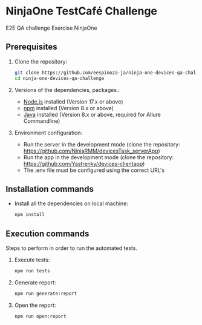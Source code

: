 # NinjaOne TestCafé Challenge

E2E QA challenge Exercise NinjaOne

## Prerequisites

1. Clone the repository:
   ```bash
   git clone https://github.com/eespinoza-ja/ninja-one-devices-qa-challenge.git
   cd ninja-one-devices-qa-challenge
   ```
2. Versions of the dependencies, packages.:

   - [Node.js](https://nodejs.org/) installed (Version 17.x or above)
   - [npm](https://www.npmjs.com/get-npm) installed (Version 8.x or above)
   - [Java](https://www.java.com/en/download/) installed (Version 8.x or above, required for Allure Commandline)

3. Environment configuration:
   - Run the server in the development mode (clone the repository: https://github.com/NinjaRMM/devicesTask_serverApp)
   - Run the app in the development mode (clone the repository: https://github.com/Yastrenky/devices-clientapp)
   - The .env file must be configured using the correct URL's

## Installation commands

- Install all the dependencies on local machine:
  ```bash
  npm install
  ```

## Execution commands

Steps to perform in order to run the automated tests.

1. Execute tests:
   ```bash
   npm run tests
   ```
2. Generate report:
   ```bash
   npm run generate:report
   ```
3. Open the report:
   ```bash
   npm run open:report
   ```
